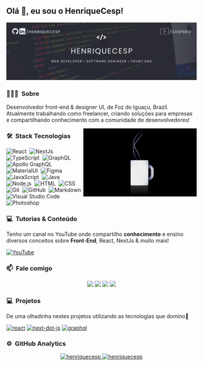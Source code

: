 ## Olá 👾, eu sou o HenriqueCesp!
![I am GitHub Readme Generator's creator](https://raw.githubusercontent.com/henriquecesp/henriquecesp/main/assets/banner.png)

### 👨🏻‍💻 &nbsp;Sobre

Desenvolvedor front-end & designer UI, de Foz do Iguaçu, Brazil. Atualmente trabalhando como freelancer, criando soluções para empresas e compartilhando conhecimento com a comunidade de desenvolvedores!

<img alt="Night Coding" src="https://raw.githubusercontent.com/henriquecesp/henriquecesp/main/assets/coffee.gif" align="right"/>

### 🛠 &nbsp;Stack Tecnologias

![React](https://img.shields.io/badge/-React-05122A?style=flat&logo=react)&nbsp;
![NextJs](https://img.shields.io/badge/-Next.js-05122A?style=flat&logo=next.js)&nbsp;
![TypeScript](https://img.shields.io/badge/-TypeScript-05122A?style=flat&logo=TypeScript)&nbsp;
![GraphQL](https://img.shields.io/badge/-GraphQL-05122A?style=flat&logo=graphql)&nbsp;
![Apollo GraphQL](https://img.shields.io/badge/-Apollo%20GraphQL-05122A?style=flat&logo=graphql)&nbsp;
![MaterialUI](https://img.shields.io/badge/-Material%20UI-05122A?style=flat&logo=material-ui)&nbsp;
![Figma](https://img.shields.io/badge/-Figma-05122A?style=flat&logo=figma)&nbsp;
![JavaScript](https://img.shields.io/badge/-JavaScript-05122A?style=flat&logo=javascript)&nbsp;
![Java](https://img.shields.io/badge/-Java-05122A?style=flat&logo=Java&logoColor=FFA518)&nbsp;
![Node.js](https://img.shields.io/badge/-Node.js-05122A?style=flat&logo=node.js)&nbsp;
![HTML](https://img.shields.io/badge/-HTML-05122A?style=flat&logo=HTML5)&nbsp;
![CSS](https://img.shields.io/badge/-CSS-05122A?style=flat&logo=CSS3&logoColor=1572B6)&nbsp;
![Git](https://img.shields.io/badge/-Git-05122A?style=flat&logo=git)&nbsp;
![GitHub](https://img.shields.io/badge/-GitHub-05122A?style=flat&logo=github)&nbsp;
![Markdown](https://img.shields.io/badge/-Markdown-05122A?style=flat&logo=markdown)\
![Visual Studio Code](https://img.shields.io/badge/-Visual%20Studio%20Code-05122A?style=flat&logo=visual-studio-code&logoColor=007ACC)&nbsp;
![Photoshop](https://img.shields.io/badge/-Photoshop-05122A?style=flat&logo=adobe-photoshop)&nbsp;
 </p>

### 💻 &nbsp;Tutorias & Conteúdo

Tenho um canal no YouTube onde compartilho **conhecimento** e ensino diversos conceitos sobre **Front-End**, React, NextJs & muito mais!

[<img src='https://img.shields.io/badge/-Youtube-05122A?style=flat&logo=youtube' alt='YouTube'>](https://www.youtube.com/channel/cespdev)

### 📫 &nbsp;Fale comigo

<p align="center">
<a href="https://linkedin.com/in/henriquecesp"><img src="https://img.shields.io/badge/-HenriqueCesp-0077B5?style=flat&logo=Linkedin&logoColor=white"/></a>
<a href="mailto:henriquecesps4@gmail.com"><img src="https://img.shields.io/badge/-henriquecesps4@gmail.com-D14836?style=flat&logo=Gmail&logoColor=white"/></a>
<a href="https://instagram.com/henriquecesp"><img src="https://img.shields.io/badge/-@henriquecesp-E4405F?style=flat&logo=Instagram&logoColor=white"/></a>
<a href="https://dev.to/henriquecesp"><img src="https://img.shields.io/badge/-henriquecesp-E4405F?style=flat&logo=dev.to&logoColor=white"/></a>
</p>

### 💻 &nbsp;Projetos

De uma olhadinha nestes projetos utilizando as tecnologias que domino🧐

[<img src='https://img.shields.io/badge/-React-05122A?style=flat&logo=react' alt='react'>](https://github.com/Henriquecesp/react-admin-template)  [<img src='https://img.shields.io/badge/-Next.js-05122A?style=flat&logo=next.js' alt='next-dot-js'>](https://github.com/Henriquecesp/next-cespdev-template)  [<img src='https://img.shields.io/badge/-GraphQL-05122A?style=flat&logo=graphql' alt='graphql'>](https://github.com/Henriquecesp/apollo-client)  

### ⚙️ &nbsp;GitHub Analytics

<p align="center">
  <a href="https://github.com/henriquecesp">
    <img height="180em" src="https://github-readme-stats.vercel.app/api?username=henriquecesp&show_icons=true&theme=dracula&locale=en&include_all_commits=true&count_private=true" alt="henriquecesp" />
    <img height="180em" src="https://github-readme-streak-stats.herokuapp.com/?user=henriquecesp&theme=dracula" alt="henriquecesp" />
  </a>
</p>
